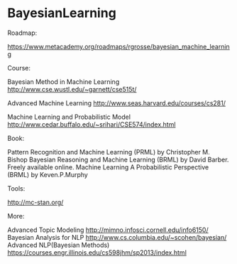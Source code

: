 # BayesianLearning


Roadmap:

https://www.metacademy.org/roadmaps/rgrosse/bayesian_machine_learning

Course:

Bayesian Method in Machine Learning
http://www.cse.wustl.edu/~garnett/cse515t/

Advanced Machine Learning
http://www.seas.harvard.edu/courses/cs281/

Machine Learning and Probabilistic Model
http://www.cedar.buffalo.edu/~srihari/CSE574/index.html

Book:

Pattern Recognition and Machine Learning (PRML) by Christopher M. Bishop
Bayesian Reasoning and Machine Learning (BRML) by David Barber. Freely available online.
Machine Learning A Probabilistic Perspective (BRML) by Keven.P.Murphy

Tools:

http://mc-stan.org/

More:

Advanced Topic Modeling
http://mimno.infosci.cornell.edu/info6150/
Bayesian Analysis for NLP
http://www.cs.columbia.edu/~scohen/bayesian/
Advanced NLP(Bayesian Methods)
https://courses.engr.illinois.edu/cs598jhm/sp2013/index.html
